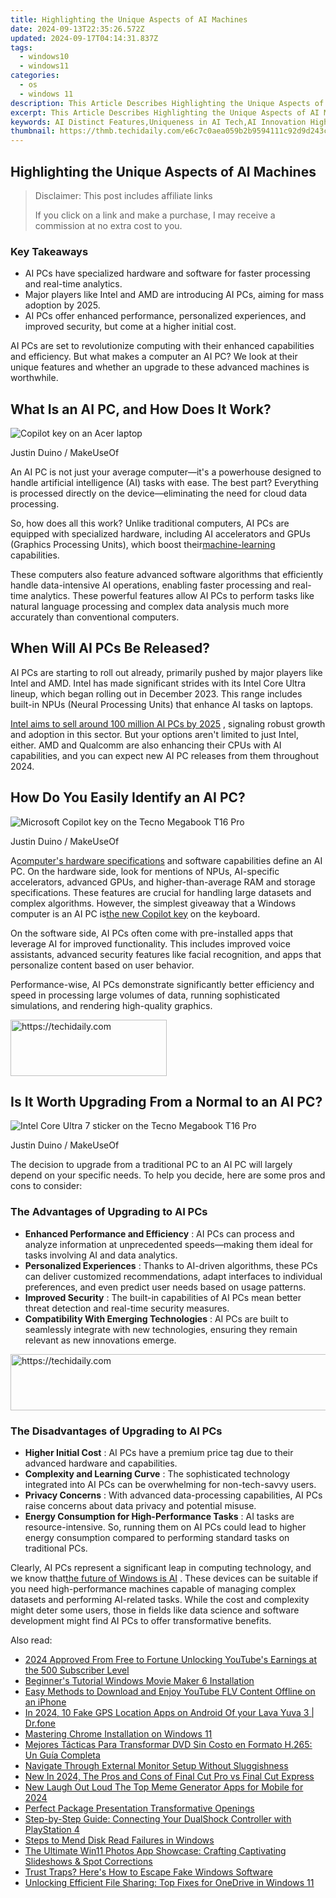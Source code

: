 ```yaml
---
title: Highlighting the Unique Aspects of AI Machines
date: 2024-09-13T22:35:26.572Z
updated: 2024-09-17T04:14:31.837Z
tags:
  - windows10
  - windows11
categories:
  - os
  - windows 11
description: This Article Describes Highlighting the Unique Aspects of AI Machines
excerpt: This Article Describes Highlighting the Unique Aspects of AI Machines
keywords: AI Distinct Features,Uniqueness in AI Tech,AI Innovation Highlights,Machine Learning Differences,AI Technology Novelties,Special Traits of AI,Singular AI Capabilities
thumbnail: https://thmb.techidaily.com/e6c7c0aea059b2b9594111c92d9d243c60708ba7355f3daa30e8aeaa265b4225.jpg
---
```


## Highlighting the Unique Aspects of AI Machines

>  Disclaimer: This post includes affiliate links
>
>  If you click on a link and make a purchase, I may receive a commission at no extra cost to you.
>

### Key Takeaways

* AI PCs have specialized hardware and software for faster processing and real-time analytics.
* Major players like Intel and AMD are introducing AI PCs, aiming for mass adoption by 2025.
* AI PCs offer enhanced performance, personalized experiences, and improved security, but come at a higher initial cost.

 AI PCs are set to revolutionize computing with their enhanced capabilities and efficiency. But what makes a computer an AI PC? We look at their unique features and whether an upgrade to these advanced machines is worthwhile.

## What Is an AI PC, and How Does It Work?

![Copilot key on an Acer laptop](https://thmb.techidaily.com/f780668281f43de469309d641324f16afda3a68eb738e8c283227d7e47f57830.jpg)

 Justin Duino / MakeUseOf

 An AI PC is not just your average computer—it's a powerhouse designed to handle artificial intelligence (AI) tasks with ease. The best part? Everything is processed directly on the device—eliminating the need for cloud data processing.

 So, how does all this work? Unlike traditional computers, AI PCs are equipped with specialized hardware, including AI accelerators and GPUs (Graphics Processing Units), which boost their[machine-learning](https://www.makeuseof.com/tag/machine-learning-algorithms/) capabilities.

 These computers also feature advanced software algorithms that efficiently handle data-intensive AI operations, enabling faster processing and real-time analytics. These powerful features allow AI PCs to perform tasks like natural language processing and complex data analysis much more accurately than conventional computers.

## When Will AI PCs Be Released?

 AI PCs are starting to roll out already, primarily pushed by major players like Intel and AMD. Intel has made significant strides with its Intel Core Ultra lineup, which began rolling out in December 2023\. This range includes built-in NPUs (Neural Processing Units) that enhance AI tasks on laptops.

[Intel aims to sell around 100 million AI PCs by 2025](https://www.intel.com/content/www/us/en/newsroom/news/what-is-an-ai-pc.html) , signaling robust growth and adoption in this sector. But your options aren't limited to just Intel, either. AMD and Qualcomm are also enhancing their CPUs with AI capabilities, and you can expect new AI PC releases from them throughout 2024.

## How Do You Easily Identify an AI PC?

![Microsoft Copilot key on the Tecno Megabook T16 Pro](https://thmb.techidaily.com/a208f3a78dbc1966a7b3c23e883554ad74b655fe58471df92be6395b51c092b0.jpg)

 Justin Duino / MakeUseOf

 A[computer's hardware specifications](https://www.makeuseof.com/windows-11-check-system-information/) and software capabilities define an AI PC. On the hardware side, look for mentions of NPUs, AI-specific accelerators, advanced GPUs, and higher-than-average RAM and storage specifications. These features are crucial for handling large datasets and complex algorithms. However, the simplest giveaway that a Windows computer is an AI PC is[the new Copilot key](https://www.makeuseof.com/microsofts-copilot-key-windows-11-pc/) on the keyboard.

 On the software side, AI PCs often come with pre-installed apps that leverage AI for improved functionality. This includes improved voice assistants, advanced security features like facial recognition, and apps that personalize content based on user behavior.

 Performance-wise, AI PCs demonstrate significantly better efficiency and speed in processing large volumes of data, running sophisticated simulations, and rendering high-quality graphics.

<!-- affiliate ads begin -->
<a href="https://aligracehair.sjv.io/c/5597632/2135354/19272" target="_top" id="2135354">
  <img src="//a.impactradius-go.com/display-ad/19272-2135354" border="0" alt="https://techidaily.com" width="250" height="90"/>
</a>
<img height="0" width="0" src="https://aligracehair.sjv.io/i/5597632/2135354/19272" style="position:absolute;visibility:hidden;" border="0" />
<!-- affiliate ads end -->

## Is It Worth Upgrading From a Normal to an AI PC?

![Intel Core Ultra 7 sticker on the Tecno Megabook T16 Pro](https://static1.makeuseofimages.com/wordpress/wp-content/uploads/2024/05/53554801048_a5875861d2_o.jpg)

 Justin Duino / MakeUseOf

 The decision to upgrade from a traditional PC to an AI PC will largely depend on your specific needs. To help you decide, here are some pros and cons to consider:

### The Advantages of Upgrading to AI PCs

* **Enhanced Performance and Efficiency** : AI PCs can process and analyze information at unprecedented speeds—making them ideal for tasks involving AI and data analytics.
* **Personalized Experiences** : Thanks to AI-driven algorithms, these PCs can deliver customized recommendations, adapt interfaces to individual preferences, and even predict user needs based on usage patterns.
* **Improved Security** : The built-in capabilities of AI PCs mean better threat detection and real-time security measures.
* **Compatibility With Emerging Technologies** : AI PCs are built to seamlessly integrate with new technologies, ensuring they remain relevant as new innovations emerge.

<!-- affiliate ads begin -->
<a href="https://review-au.sjv.io/c/5597632/2135316/14409" target="_top" id="2135316">
  <img src="//a.impactradius-go.com/display-ad/14409-2135316" border="0" alt="https://techidaily.com" width="728" height="90"/>
</a>
<img height="0" width="0" src="https://review-au.sjv.io/i/5597632/2135316/14409" style="position:absolute;visibility:hidden;" border="0" />
<!-- affiliate ads end -->

### The Disadvantages of Upgrading to AI PCs

* **Higher Initial Cost** : AI PCs have a premium price tag due to their advanced hardware and capabilities.
* **Complexity and Learning Curve** : The sophisticated technology integrated into AI PCs can be overwhelming for non-tech-savvy users.
* **Privacy Concerns** : With advanced data-processing capabilities, AI PCs raise concerns about data privacy and potential misuse.
* **Energy Consumption for High-Performance Tasks** : AI tasks are resource-intensive. So, running them on AI PCs could lead to higher energy consumption compared to performing standard tasks on traditional PCs.

 Clearly, AI PCs represent a significant leap in computing technology, and we know that[the future of Windows is AI](https://www.makeuseof.com/future-of-windows-11-ai/) . These devices can be suitable if you need high-performance machines capable of managing complex datasets and performing AI-related tasks. While the cost and complexity might deter some users, those in fields like data science and software development might find AI PCs to offer transformative benefits.

<ins class="adsbygoogle"
     style="display:block"
     data-ad-format="autorelaxed"
     data-ad-client="ca-pub-7571918770474297"
     data-ad-slot="1223367746"></ins>

<ins class="adsbygoogle"
     style="display:block"
     data-ad-client="ca-pub-7571918770474297"
     data-ad-slot="8358498916"
     data-ad-format="auto"
     data-full-width-responsive="true"></ins>

<span class="atpl-alsoreadstyle">Also read:</span>
<div><ul>
<li><a href="https://youtube-stream.techidaily.com/2024-approved-from-free-to-fortune-unlocking-youtubes-earnings-at-the-500-subscriber-level/"><u>2024 Approved From Free to Fortune Unlocking YouTube's Earnings at the 500 Subscriber Level</u></a></li>
<li><a href="https://extra-tips.techidaily.com/beginners-tutorial-windows-movie-maker-6-installation/"><u>Beginner's Tutorial Windows Movie Maker 6 Installation</u></a></li>
<li><a href="https://solve-news.techidaily.com/easy-methods-to-download-and-enjoy-youtube-flv-content-offline-on-an-iphone/"><u>Easy Methods to Download and Enjoy YouTube FLV Content Offline on an iPhone</u></a></li>
<li><a href="https://android-location.techidaily.com/in-2024-10-fake-gps-location-apps-on-android-of-your-lava-yuva-3-drfone-by-drfone-virtual/"><u>In 2024, 10 Fake GPS Location Apps on Android Of your Lava Yuva 3 | Dr.fone</u></a></li>
<li><a href="https://win11.techidaily.com/mastering-chrome-installation-on-windows-11/"><u>Mastering Chrome Installation on Windows 11</u></a></li>
<li><a href="https://techtrends.techidaily.com/mejores-tacticas-para-transformar-dvd-sin-costo-en-formato-h265-un-guia-completa/"><u>Mejores Tácticas Para Transformar DVD Sin Costo en Formato H.265: Un Guía Completa</u></a></li>
<li><a href="https://win11.techidaily.com/navigate-through-external-monitor-setup-without-sluggishness/"><u>Navigate Through External Monitor Setup Without Sluggishness</u></a></li>
<li><a href="https://ai-video-apps.techidaily.com/new-in-2024-the-pros-and-cons-of-final-cut-pro-vs-final-cut-express/"><u>New In 2024, The Pros and Cons of Final Cut Pro vs Final Cut Express</u></a></li>
<li><a href="https://ai-video-apps.techidaily.com/new-laugh-out-loud-the-top-meme-generator-apps-for-mobile-for-2024/"><u>New Laugh Out Loud The Top Meme Generator Apps for Mobile for 2024</u></a></li>
<li><a href="https://extra-hints.techidaily.com/perfect-package-presentation-transformative-openings/"><u>Perfect Package Presentation Transformative Openings</u></a></li>
<li><a href="https://technical-tips.techidaily.com/step-by-step-guide-connecting-your-dualshock-controller-with-playstation-4/"><u>Step-by-Step Guide: Connecting Your DualShock Controller with PlayStation 4</u></a></li>
<li><a href="https://win11.techidaily.com/steps-to-mend-disk-read-failures-in-windows/"><u>Steps to Mend Disk Read Failures in Windows</u></a></li>
<li><a href="https://win11.techidaily.com/the-ultimate-win11-photos-app-showcase-crafting-captivating-slideshows-and-spot-corrections/"><u>The Ultimate Win11 Photos App Showcase: Crafting Captivating Slideshows & Spot Corrections</u></a></li>
<li><a href="https://win11.techidaily.com/trust-traps-heres-how-to-escape-fake-windows-software/"><u>Trust Traps? Here's How to Escape Fake Windows Software</u></a></li>
<li><a href="https://win11.techidaily.com/unlocking-efficient-file-sharing-top-fixes-for-onedrive-in-windows-11/"><u>Unlocking Efficient File Sharing: Top Fixes for OneDrive in Windows 11</u></a></li>
</ul></div>

